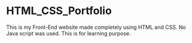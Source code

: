 # HTML_CSS_Portfolio
This is my Front-End website made completely using HTML and CSS. No Java script was used. This is for learning purpose.
